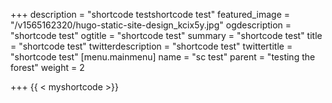 +++
description = "shortcode testshortcode test"
featured_image = "/v1565162320/hugo-static-site-design_kcix5y.jpg"
ogdescription = "shortcode test"
ogtitle = "shortcode test"
summary = "shortcode test"
title = "shortcode test"
twitterdescription = "shortcode test"
twittertitle = "shortcode test"
[menu.mainmenu]
name = "sc test"
parent = "testing the forest"
weight = 2

+++
{{ < myshortcode >}}
